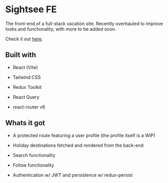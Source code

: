 # Sightsee FE

The front-end of a full-stack vacation site. Recently overhauled to improve looks and functionality, with more to be added soon.

Check it out [here](https://clever-stonebraker-68587b.netlify.app/).

## Built with

- React (Vite)

- Tailwind CSS

- Redux Toolkit

- React Query

- react-router v6

## Whats it got

- A protected route featuring a user profile (the profile itself is a WIP)

- Holiday destinations fetched and rendered from the back-end

- Search functionality

- Follow functionality

- Authentication w/ JWT and persistence w/ redux-persist

